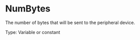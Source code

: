 # NumBytes

The number of bytes that will be sent to the peripheral device.

Type: Variable or constant
